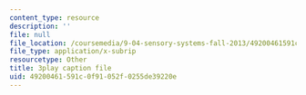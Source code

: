 ```yaml
---
content_type: resource
description: ''
file: null
file_location: /coursemedia/9-04-sensory-systems-fall-2013/49200461591c0f91052f0255de39220e_n-NpJQgSLrk.srt
file_type: application/x-subrip
resourcetype: Other
title: 3play caption file
uid: 49200461-591c-0f91-052f-0255de39220e
---
```

